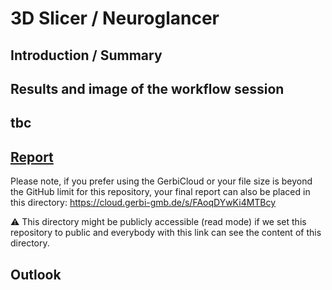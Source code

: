 # 3D Slicer / Neuroglancer

## Introduction / Summary

## Results and image of the workflow session

## tbc

## [Report](./Report/)
Please note, if you prefer using the GerbiCloud or your file size is beyond the GitHub limit for this repository, your final report can also be placed in this directory: https://cloud.gerbi-gmb.de/s/FAoqDYwKi4MTBcy  

:warning: This directory might be publicly accessible (read mode) if we set this repository to public and everybody with this link can see the content of this directory.

## Outlook